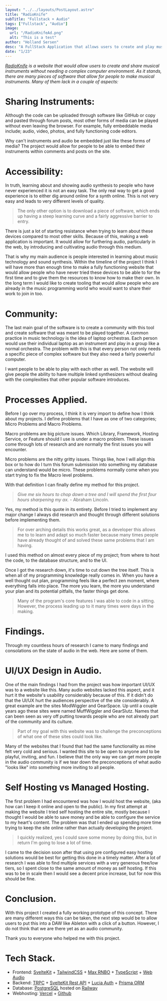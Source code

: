```yaml
---
layout: "../../layouts/PostLayout.astro"
title: "RadioKnife"
subTitle: "Fullstack + Audio"
tags: ["Fullstack", "Audio"]
image:
  url: "/RadioKnifeAd.png"
  alt: "This is a test"
author: "Holland Sersen"
desc: "A FullStack Application that allows users to create and play musical instruments all from the browser."
date: "1/23"
---
```


*[RadioKnife](https://radioknife.co) is a website that would allow users to create and share musical instruments without needing a complex computer environment. As it stands, there are many pieces of software that allow for people to make musical instruments. Many of them lack in a couple of aspects:*

# Sharing Instruments:
Although the code can be uploaded through software like GitHub or copy and pasted through forum posts, most other forms of media can be played without even leaving the browser. For example, fully embeddable media include; audio, video, photos, and fully functioning code editors. 

Why can't instruments and audio be embedded just like these forms of media? The project would allow for people to be able to embed their instruments within comments and posts on the site.

# Accessibility:
In truth, learning about and showing audio synthesis to people who have never experienced it is not an easy task. The only real way to get a good experience is to either dig around online for a synth online. This is not very easy and leads to very different levels of quality. 

> The only other option is to download a piece of software, which ends up having a steep learning curve and a fairly aggressive barrier to entry.

There is just a lot of starting resistance when trying to learn about these devices compared to most other skills.
Because of this, making a web application is important. It would allow for furthering audio, particularly in the web, by introducing and cultivating audio through this medium. 

That is why my main audience is people interested in learning about music technology and sound synthesis. Within the timeline of the project I think I will have more than enough time to make a fully functioning website that would allow people who have never tried these devices to be able to for the first time and to give them the resources to know how to make their own. In the long term I would like to create tooling that would allow people who are already in the music programming world who would want to share their work to join in too. 




# Community:
The last main goal of the software is to create a community with this tool and create software that was meant to be played together. A common practice in music technology is the idea of laptop orchestras. Each person would use their individual laptop as an instrument and play in a group like a normal orchestra. The problem with this is that every person not only needs a specific piece of complex software but they also need a fairly powerful computer. 

I want people to be able to play with each other as well. The website will give people the ability to have multiple linked synthesizers without dealing with the complexities that other popular software introduces.


# Processes Applied.

Before I go over my process, I think it is very import to define how I think about my projects. I define problems that I have as one of two categories; Micro Problems and Macro Problems. 

Macro problems are big picture issues. Which Library, Framework, Hosting Service, or Feature should I use is under a macro problem. These issues come through lots of research and are normally the first issues you will encounter.

Micro problems are the nitty gritty issues. Things like, how I will align this box or to how do I turn this forum submission into something my database can understand would be micro. These problems normally come when you start trying to fix the Macro level problems. 

With that definition I can finally define my method for this project.

> *Give me six hours to chop down a tree and I will spend the first four hours sharpening my ax.* - Abraham Lincoln. 

Yes, my method is this quote in its entirety. Before I tried to implement any major change I always did research and thought through different solutions before implementing them.

> For over arching details this works great, as a developer this allows me to to learn and adapt so much faster because many times people have already thought of and solved these same problems that I am having. 
 
 I used this method on almost every piece of my project; from where to host the code, to the database structure, and to the UI. 

Once I got the research down, it's time to cut down the tree itself. This is when all of my programming knowledge really comes in. When you have a well thought out plan, programming feels like a perfect zen moment, where everything falls into place. The more you learn, the more you understand your plan and its potential pitfalls, the faster things get done.
> Many of the program's core features I was able to code in a sitting. However, the process leading up to it many times were days in the making. 


# Findings.

Through my countless hours of research I came to many findings and consolations on the state of audio in the web. Here are some of them. 

# UI/UX Design in Audio.
One of the main findings I had from the project was how important UI/UX was to a website like this. Many audio websites lacked this aspect, and it hurt it the website's usability considerably  because of this. If it didn't do that the UI/UX hurt the audiences perspective of the site considerably. A great example are the sites ModWiggler and GearSpace. Up until a couple years ago these sites were named MuffWiggler and GearSlutz. Names that can been seen as very off putting towards people who are not already part of the community and its culture. 

> Part of my goal with this website was to challenge the preconceptions of what one of these sites could look like. 

 Many of the websites that I found that had the same functionality as mine felt very cold and serious. I wanted this site to be open to anyone and to be playful, inviting, and fun. I believe that the only way we can get more people in the audio community is if we tear down the preconceptions of what audio "looks like" into something more inviting to all people. 

# Self Hosting vs Managed Hosting. 
The first problem I had encountered was how I would host the website, (aka how can I keep it online and open to the public). In my first attempt at making the website I tried self hosting the entire site, mostly because I thought I would be able to save money and be able to configure the service to my heart's content. The problem was that I ended up spending more time trying to keep the site online rather than actually developing the project. 

> I quickly realized, yes I could save some money by doing this, but in return I'm going to lose a lot of time.

 I came to the decision soon after that using pre configured easy hosting solutions would be best for getting this  done in a timely matter. After a lot of research I was able to find multiple services with a very generous free/low tiers, so I spent close to the same amount of money as self hosting. If this was to be in scale then I would see a decent price increase, but for now this should be fine.

# Conclusion.
With this project I created a fully working prototype of this concept. There are many different ways this can be taken, the next step would be to allow users to put this into a DAW like Ableton with a click of a button. However, I do not think that we are there yet as an audio community. 

Thank you to everyone who helped me with this project. 


# Tech Stack.
- Frontend: [SvelteKit](https://kit.svelte.dev/) + [TailwindCSS](https://tailwindcss.com/) + [Max RNBO](https://rnbo.cycling74.com/) + [TypeScript](https://www.typescriptlang.org/) + [Web Audio](https://webaudio.github.io/web-audio-api/#dom-baseaudiocontext-onstatechange)
- Backend: [TRPC](https://trpc.io/) + [SvelteKit Rest API](https://kit.svelte.dev/docs/routing) + [Lucia Auth](https://lucia-auth.com/) + [Prisma ORM](https://www.google.com/search?q=prisma+orm&sourceid=chrome&ie=UTF-8)
- Database: [PostgreSQL](https://www.postgresql.org/) hosted on [Railway](https://railway.app/) 
- Webhosting: [Vercel](https://vercel.com/dashboard) + [Github](https://github.com/) 